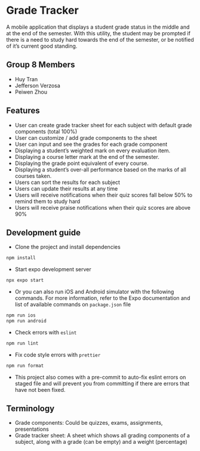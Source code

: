# Grade Tracker
A mobile application that displays a student grade status  in the middle and at the end of the semester. With this utility, the student may be prompted if there is a need to study hard towards the end of the semester, or be notified of it’s current good standing. 
<!-- TODO: Write description -->

## Group 8 Members
- Huy Tran
- Jefferson Verzosa
- Peiwen Zhou
<!-- TODO: Input member names -->

## Features
- User can create grade tracker sheet for each subject with default grade components (total 100%)
- User can customize / add grade components to the sheet 
- User can input and see the grades for each grade component
- Displaying a student’s weighted mark on every evaluation item.
- Displaying a course letter mark  at the end of the semester.
- Displaying the grade point equivalent of  every course.
- Displaying a student’s over-all performance based on the marks of all courses taken.
- Users can sort the results for each subject
- Users can update their results at any time
- Users will receive notifications when their quiz scores fall below 50% to remind them to study hard
- Users will receive praise notifications when their quiz scores are above 90%

## Development guide
- Clone the project and install dependencies
```sh
npm install
```

- Start expo development server
```sh
npx expo start
```

- Or you can also run iOS and Android simulator with the following commands. For more information,
refer to the Expo documentation and list of available commands on `package.json` file
```sh
npm run ios
npm run android
```

- Check errors with `eslint`
```sh
npm run lint
```

- Fix code style errors with `prettier`
```sh
npm run format
```

- This project also comes with a pre-commit to auto-fix eslint errors on staged file and will
prevent you from committing if there are errors that have not been fixed.

## Terminology
- Grade components: Could be quizzes, exams, assignments, presentations
- Grade tracker sheet: A sheet which shows all grading components of a subject, along with
a grade (can be empty) and a weight (percentage)
